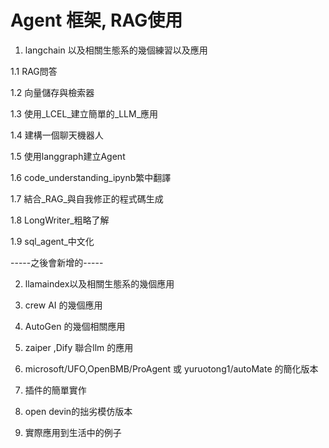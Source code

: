 # Agent 框架, RAG使用


1. langchain 以及相關生態系的幾個練習以及應用

  1.1 RAG問答
  
  1.2 向量儲存與檢索器
  
  1.3 使用_LCEL_建立簡單的_LLM_應用
  
  1.4 建構一個聊天機器人
  
  1.5 使用langgraph建立Agent
  
  1.6 code_understanding_ipynb繁中翻譯
  
  1.7 結合_RAG_與自我修正的程式碼生成
  
  1.8 LongWriter_粗略了解
  
  1.9 sql_agent_中文化


-----之後會新增的-----

2. llamaindex以及相關生態系的幾個應用

3. crew AI 的幾個應用

4. AutoGen 的幾個相關應用

5. zaiper ,Dify 聯合llm 的應用

6. microsoft/UFO,OpenBMB/ProAgent 或 yuruotong1/autoMate 的簡化版本

7. 插件的簡單實作

8. open devin的拙劣模仿版本

9. 實際應用到生活中的例子 

